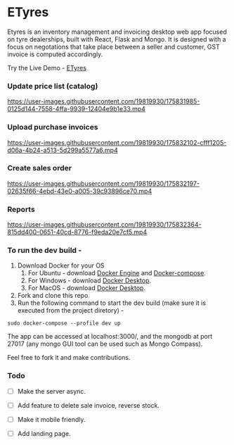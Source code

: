 # ETyres
Etyres is an inventory management and invoicing desktop web app focused on tyre dealerships, built with React, Flask and Mongo. 
It is designed with a focus on negotations that take place between a seller and customer, GST invoice is computed accordingly.

Try the Live Demo - [ETyres](http://65.1.114.142/create_order) 

### Update price list (catalog)
https://user-images.githubusercontent.com/19819930/175831985-0125d144-7558-4ffa-9939-12404e9b1e33.mp4

### Upload purchase invoices
https://user-images.githubusercontent.com/19819930/175832102-cfff1205-d06a-4b24-a513-5d299a5577a6.mp4

### Create sales order
https://user-images.githubusercontent.com/19819930/175832197-02635f66-4ebd-43e0-a005-39c93896ce70.mp4

### Reports
https://user-images.githubusercontent.com/19819930/175832364-815dd400-0651-40cd-8776-f9eda20e7cf5.mp4

### To run the dev build - 
1. Download Docker for your OS
   1. For Ubuntu - download [Docker Engine](https://docs.docker.com/engine/install/ubuntu/) and [Docker-compose](https://docs.docker.com/compose/install/).
   1. For Windows - download [Docker Desktop](https://docs.docker.com/desktop/windows/install/).
   1. For MacOS - download [Docker Desktop](https://docs.docker.com/desktop/mac/install/).
1. Fork and clone this repo
1. Run the following command to start the dev build (make sure it is executed from the project diretory) - 
```
sudo docker-compose --profile dev up 
```
The app can be accessed at localhost:3000/, and the mongodb at port 27017 (any mongo GUI tool can be used such as Mongo Compass).

Feel free to fork it and make contributions.

### Todo

- [ ] Make the server async.
- [ ] Add feature to delete sale invoice, reverse stock.
- [ ] Make it mobile friendly.
- [ ] Add landing page.   
 

